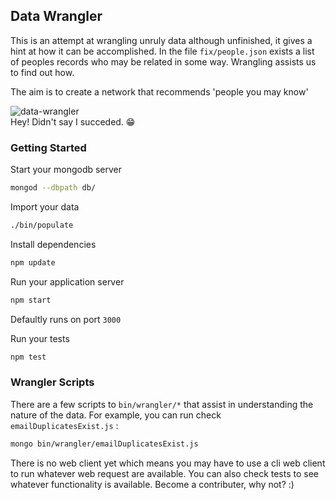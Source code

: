 ## Data Wrangler

This is an attempt at wrangling unruly data although unfinished, it gives a hint at how it can be accomplished. In the file `fix/people.json` exists a list of peoples records who may be related in some way. Wrangling assists us to find out how.

The aim is to create a network that recommends 'people you may know'

![data-wrangler](https://raw.githubusercontent.com/samweru/wrangler/master/pic/wrangler.png)
</br>Hey! Didn't say I succeded. :grin:

### Getting Started

Start your mongodb server
```sh
mongod --dbpath db/
```

Import your data
```sh
./bin/populate
```

Install dependencies
```sh
npm update
```

Run your application server
```sh
npm start
```

Defaultly runs on port `3000`

Run your tests
```sh
npm test
```

### Wrangler Scripts

There are a few scripts to `bin/wrangler/*` that assist in understanding the nature of the data. For example, you can run check `emailDuplicatesExist.js` :

```sh
mongo bin/wrangler/emailDuplicatesExist.js
```

There is no web client yet which means you may have to use a cli web client to run whatever web request are available. You can also check tests to see whatever functionality is available. Become a contributer, why not? :)




